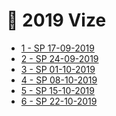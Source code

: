 # 📅 2019 Vize

<!--Index-->

- [1 - SP 17-09-2019](1%20-%20SP%2017-09-2019.pdf)
- [2 - SP 24-09-2019](2%20-%20SP%2024-09-2019.pdf)
- [3 - SP 01-10-2019](3%20-%20SP%2001-10-2019.pdf)
- [4 - SP 08-10-2019](4%20-%20SP%2008-10-2019.pdf)
- [5 - SP 15-10-2019](5%20-%20SP%2015-10-2019.pdf)
- [6 - SP 22-10-2019](6%20-%20SP%2022-10-2019.pdf)

<!--Index-->

